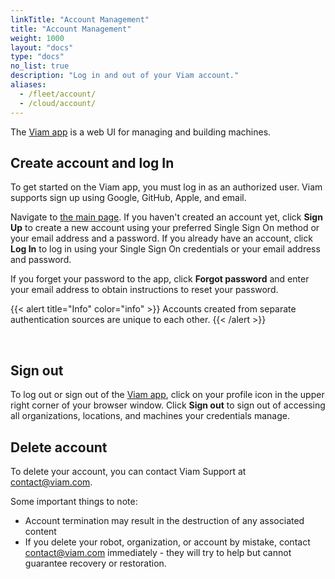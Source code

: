 ```yaml
---
linkTitle: "Account Management"
title: "Account Management"
weight: 1000
layout: "docs"
type: "docs"
no_list: true
description: "Log in and out of your Viam account."
aliases:
  - /fleet/account/
  - /cloud/account/
---
```


The [Viam app](https://app.viam.com/) is a web UI for managing and building machines.

## Create account and log In

To get started on the Viam app, you must log in as an authorized user.
Viam supports sign up using Google, GitHub, Apple, and email.

Navigate to [the main page](https://app.viam.com/).
If you haven't created an account yet, click **Sign Up** to create a new account using your preferred Single Sign On method or your email address and a password.
If you already have an account, click **Log In** to log in using your Single Sign On credentials or your email address and password.

If you forget your password to the app, click **Forgot password** and enter your email address to obtain instructions to reset your password.

{{< alert title="Info" color="info" >}}
Accounts created from separate authentication sources are unique to each other.
{{< /alert >}}

<br>

## Sign out

To log out or sign out of the [Viam app](https://app.viam.com/), click on your profile icon in the upper right corner of your browser window.
Click **Sign out** to sign out of accessing all organizations, locations, and machines your credentials manage.

## Delete account

To delete your account, you can contact Viam Support at [contact@viam.com](mailto:contact.viam.com).

Some important things to note:

- Account termination may result in the destruction of any associated content
- If you delete your robot, organization, or account by mistake, contact [contact@viam.com](mailto:contact.viam.com) immediately - they will try to help but cannot guarantee recovery or restoration.
